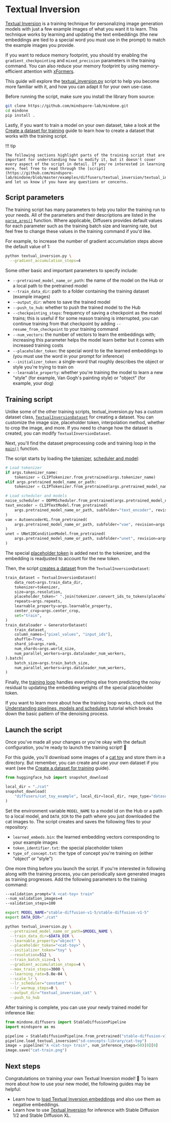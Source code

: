  <!--Copyright 2025 The HuggingFace Team. All rights reserved.

Licensed under the Apache License, Version 2.0 (the "License"); you may not use this file except in compliance with
the License. You may obtain a copy of the License at

http://www.apache.org/licenses/LICENSE-2.0

Unless required by applicable law or agreed to in writing, software distributed under the License is distributed on
an "AS IS" BASIS, WITHOUT WARRANTIES OR CONDITIONS OF ANY KIND, either express or implied. See the License for the
specific language governing permissions and limitations under the License.
-->

# Textual Inversion

[Textual Inversion](https://hf.co/papers/2208.01618) is a training technique for personalizing image generation models with just a few example images of what you want it to learn. This technique works by learning and updating the text embeddings (the new embeddings are tied to a special word you must use in the prompt) to match the example images you provide.

If you want to reduce memory footprint, you should try enabling the `gradient_checkpointing` and `mixed_precision` parameters in the training command. You can also reduce your memory footprint by using memory-efficient attention with [xFormers](../optimization/xformers.md).

This guide will explore the [textual_inversion.py](https://github.com/mindspore-lab/mindone/blob/master/examples/diffusers/textual_inversion/textual_inversion.py) script to help you become more familiar with it, and how you can adapt it for your own use-case.

Before running the script, make sure you install the library from source:

```bash
git clone https://github.com/mindspore-lab/mindone.git
cd mindone
pip install .
```

Lastly, if you want to train a model on your own dataset, take a look at the [Create a dataset for training](create_dataset.md) guide to learn how to create a dataset that works with the training script.

!!! tip

    The following sections highlight parts of the training script that are important for understanding how to modify it, but it doesn't cover every aspect of the script in detail. If you're interested in learning more, feel free to read through the [script](https://github.com/mindspore-lab/mindone/blob/master/examples/diffusers/textual_inversion/textual_inversion.py) and let us know if you have any questions or concerns.

## Script parameters

The training script has many parameters to help you tailor the training run to your needs. All of the parameters and their descriptions are listed in the [`parse_args()`](https://github.com/mindspore-lab/mindone/blob/master/examples/diffusers/textual_inversion/textual_inversion.py#L100) function. Where applicable, Diffusers provides default values for each parameter such as the training batch size and learning rate, but feel free to change these values in the training command if you'd like.

For example, to increase the number of gradient accumulation steps above the default value of 1:

```bash
python textual_inversion.py \
  --gradient_accumulation_steps=4
```

Some other basic and important parameters to specify include:

- `--pretrained_model_name_or_path`: the name of the model on the Hub or a local path to the pretrained model
- `--train_data_dir`: path to a folder containing the training dataset (example images)
- `--output_dir`: where to save the trained model
- `--push_to_hub`: whether to push the trained model to the Hub
- `--checkpointing_steps`: frequency of saving a checkpoint as the model trains; this is useful if for some reason training is interrupted, you can continue training from that checkpoint by adding `--resume_from_checkpoint` to your training command
- `--num_vectors`: the number of vectors to learn the embeddings with; increasing this parameter helps the model learn better but it comes with increased training costs
- `--placeholder_token`: the special word to tie the learned embeddings to (you must use the word in your prompt for inference)
- `--initializer_token`: a single-word that roughly describes the object or style you're trying to train on
- `--learnable_property`: whether you're training the model to learn a new "style" (for example, Van Gogh's painting style) or "object" (for example, your dog)

## Training script

Unlike some of the other training scripts, textual_inversion.py has a custom dataset class, [`TextualInversionDataset`](https://github.com/mindspore-lab/mindone/blob/master/examples/diffusers/textual_inversion/textual_inversion.py#L429) for creating a dataset. You can customize the image size, placeholder token, interpolation method, whether to crop the image, and more. If you need to change how the dataset is created, you can modify `TextualInversionDataset`.

Next, you'll find the dataset preprocessing code and training loop in the [`main()`](https://github.com/mindspore-lab/mindone/blob/master/examples/diffusers/textual_inversion/textual_inversion.py#L514) function.

The script starts by loading the [tokenizer](https://github.com/mindspore-lab/mindone/blob/master/examples/diffusers/textual_inversion/textual_inversion.py#L539), [scheduler and model](https://github.com/mindspore-lab/mindone/blob/master/examples/diffusers/textual_inversion/textual_inversion.py#L545):

```py
# Load tokenizer
if args.tokenizer_name:
    tokenizer = CLIPTokenizer.from_pretrained(args.tokenizer_name)
elif args.pretrained_model_name_or_path:
    tokenizer = CLIPTokenizer.from_pretrained(args.pretrained_model_name_or_path, subfolder="tokenizer")

# Load scheduler and models
noise_scheduler = DDPMScheduler.from_pretrained(args.pretrained_model_name_or_path, subfolder="scheduler")
text_encoder = CLIPTextModel.from_pretrained(
    args.pretrained_model_name_or_path, subfolder="text_encoder", revision=args.revision
)
vae = AutoencoderKL.from_pretrained(
    args.pretrained_model_name_or_path, subfolder="vae", revision=args.revision, variant=args.variant
)
unet = UNet2DConditionModel.from_pretrained(
    args.pretrained_model_name_or_path, subfolder="unet", revision=args.revision, variant=args.variant
)
```

The special [placeholder token](https://github.com/mindspore-lab/mindone/blob/master/examples/diffusers/textual_inversion/textual_inversion.py#L559) is added next to the tokenizer, and the embedding is readjusted to account for the new token.

Then, the script [creates a dataset](https://github.com/mindspore-lab/mindone/blob/master/examples/diffusers/textual_inversion/textual_inversion.py#L635) from the `TextualInversionDataset`:

```py
train_dataset = TextualInversionDataset(
    data_root=args.train_data_dir,
    tokenizer=tokenizer,
    size=args.resolution,
    placeholder_token=" ".join(tokenizer.convert_ids_to_tokens(placeholder_token_ids)),
    repeats=args.repeats,
    learnable_property=args.learnable_property,
    center_crop=args.center_crop,
    set="train",
)
train_dataloader = GeneratorDataset(
    train_dataset,
    column_names=["pixel_values", "input_ids"],
    shuffle=True,
    shard_id=args.rank,
    num_shards=args.world_size,
    num_parallel_workers=args.dataloader_num_workers,
).batch(
    batch_size=args.train_batch_size,
    num_parallel_workers=args.dataloader_num_workers,
)
```

Finally, the [training loop](https://github.com/mindspore-lab/mindone/blob/master/examples/diffusers/textual_inversion/textual_inversion.py#L758) handles everything else from predicting the noisy residual to updating the embedding weights of the special placeholder token.

If you want to learn more about how the training loop works, check out the [Understanding pipelines, models and schedulers](../using-diffusers/write_own_pipeline.md) tutorial which breaks down the basic pattern of the denoising process.

## Launch the script

Once you've made all your changes or you're okay with the default configuration, you're ready to launch the training script! 🚀

For this guide, you'll download some images of a [cat toy](https://huggingface.co/datasets/diffusers/cat_toy_example) and store them in a directory. But remember, you can create and use your own dataset if you want (see the [Create a dataset for training](create_dataset.md) guide).

```py
from huggingface_hub import snapshot_download

local_dir = "./cat"
snapshot_download(
    "diffusers/cat_toy_example", local_dir=local_dir, repo_type="dataset", ignore_patterns=".gitattributes"
)
```

Set the environment variable `MODEL_NAME` to a model id on the Hub or a path to a local model, and `DATA_DIR`  to the path where you just downloaded the cat images to. The script creates and saves the following files to your repository:

- `learned_embeds.bin`: the learned embedding vectors corresponding to your example images
- `token_identifier.txt`: the special placeholder token
- `type_of_concept.txt`: the type of concept you're training on (either "object" or "style")

One more thing before you launch the script. If you're interested in following along with the training process, you can periodically save generated images as training progresses. Add the following parameters to the training command:

```bash
--validation_prompt="A <cat-toy> train"
--num_validation_images=4
--validation_steps=100
```

```bash
export MODEL_NAME="stable-diffusion-v1-5/stable-diffusion-v1-5"
export DATA_DIR="./cat"

python textual_inversion.py \
  --pretrained_model_name_or_path=$MODEL_NAME \
  --train_data_dir=$DATA_DIR \
  --learnable_property="object" \
  --placeholder_token="<cat-toy>" \
  --initializer_token="toy" \
  --resolution=512 \
  --train_batch_size=1 \
  --gradient_accumulation_steps=4 \
  --max_train_steps=3000 \
  --learning_rate=5.0e-04 \
  --scale_lr \
  --lr_scheduler="constant" \
  --lr_warmup_steps=0 \
  --output_dir="textual_inversion_cat" \
  --push_to_hub
```

After training is complete, you can use your newly trained model for inference like:

```py
from mindone.diffusers import StableDiffusionPipeline
import mindspore as ms

pipeline = StableDiffusionPipeline.from_pretrained("stable-diffusion-v1-5/stable-diffusion-v1-5", mindspore_dtype=ms.float16)
pipeline.load_textual_inversion("sd-concepts-library/cat-toy")
image = pipeline("A <cat-toy> train", num_inference_steps=50)[0][0]
image.save("cat-train.png")
```

## Next steps

Congratulations on training your own Textual Inversion model! 🎉 To learn more about how to use your new model, the following guides may be helpful:

- Learn how to [load Textual Inversion embeddings](../using-diffusers/loading_adapters.md) and also use them as negative embeddings.
- Learn how to use [Textual Inversion](../using-diffusers/textual_inversion_inference.md) for inference with Stable Diffusion 1/2 and Stable Diffusion XL.
